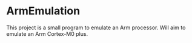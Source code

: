 # ArmEmulation

This project is a small program to emulate an Arm processor. Will aim to emulate an Arm Cortex-M0 plus.

